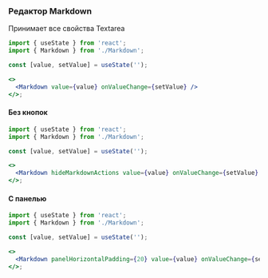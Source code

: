 ### Редактор Markdown

Принимает все свойства Textarea

```jsx harmony
import { useState } from 'react';
import { Markdown } from './Markdown';

const [value, setValue] = useState('');

<>
  <Markdown value={value} onValueChange={setValue} />
</>;
```

#### Без кнопок

```jsx harmony
import { useState } from 'react';
import { Markdown } from './Markdown';

const [value, setValue] = useState('');

<>
  <Markdown hideMarkdownActions value={value} onValueChange={setValue} />
</>;
```

#### С панелью

```jsx harmony
import { useState } from 'react';
import { Markdown } from './Markdown';

const [value, setValue] = useState('');

<>
  <Markdown panelHorizontalPadding={20} value={value} onValueChange={setValue} />
</>;
```
